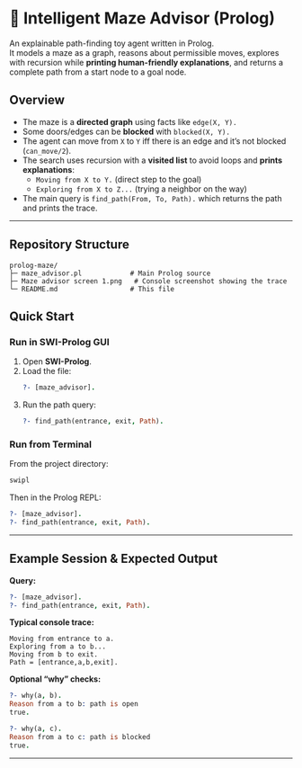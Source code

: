 # 🧭 Intelligent Maze Advisor (Prolog)

An explainable path-finding toy agent written in Prolog.  
It models a maze as a graph, reasons about permissible moves, explores with recursion while **printing human-friendly explanations**, and returns a complete path from a start node to a goal node.


## Overview

- The maze is a **directed graph** using facts like `edge(X, Y).`
- Some doors/edges can be **blocked** with `blocked(X, Y).`
- The agent can move from `X` to `Y` iff there is an edge and it’s not blocked (`can_move/2`).
- The search uses recursion with a **visited list** to avoid loops and **prints explanations**:
  - `Moving from X to Y.` (direct step to the goal)
  - `Exploring from X to Z...` (trying a neighbor on the way)
- The main query is `find_path(From, To, Path).` which returns the path and prints the trace.

---

## Repository Structure

```
prolog-maze/
├─ maze_advisor.pl            # Main Prolog source 
├─ Maze advisor screen 1.png   # Console screenshot showing the trace 
└─ README.md                  # This file
```



## Quick Start

### Run in SWI-Prolog GUI

1. Open **SWI-Prolog**.
2. Load the file:
   ```prolog
   ?- [maze_advisor].
   ```
3. Run the path query:
   ```prolog
   ?- find_path(entrance, exit, Path).
   ```

### Run from Terminal

From the project directory:

```bash
swipl
```

Then in the Prolog REPL:

```prolog
?- [maze_advisor].
?- find_path(entrance, exit, Path).
```


---

## Example Session & Expected Output

**Query:**
```prolog
?- [maze_advisor].
?- find_path(entrance, exit, Path).
```

**Typical console trace:**
```
Moving from entrance to a.
Exploring from a to b...
Moving from b to exit.
Path = [entrance,a,b,exit].
```

**Optional “why” checks:**
```prolog
?- why(a, b).
Reason from a to b: path is open
true.

?- why(a, c).
Reason from a to c: path is blocked
true.
```

---

